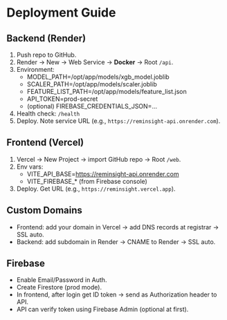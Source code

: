 # Deployment Guide

## Backend (Render)

1. Push repo to GitHub.
2. Render → New → Web Service → **Docker** → Root `/api`.
3. Environment:
   - MODEL_PATH=/opt/app/models/xgb_model.joblib
   - SCALER_PATH=/opt/app/models/scaler.joblib
   - FEATURE_LIST_PATH=/opt/app/models/feature_list.json
   - API_TOKEN=prod-secret
   - (optional) FIREBASE_CREDENTIALS_JSON=...
4. Health check: `/health`
5. Deploy. Note service URL (e.g., `https://reminsight-api.onrender.com`).

## Frontend (Vercel)

1. Vercel → New Project → import GitHub repo → Root `/web`.
2. Env vars:
   - VITE_API_BASE=https://reminsight-api.onrender.com
   - VITE_FIREBASE_* (from Firebase console)
3. Deploy. Get URL (e.g., `https://reminsight.vercel.app`).

## Custom Domains
- Frontend: add your domain in Vercel → add DNS records at registrar → SSL auto.
- Backend: add subdomain in Render → CNAME to Render → SSL auto.

## Firebase
- Enable Email/Password in Auth.
- Create Firestore (prod mode).
- In frontend, after login get ID token → send as Authorization header to API.
- API can verify token using Firebase Admin (optional at first).
